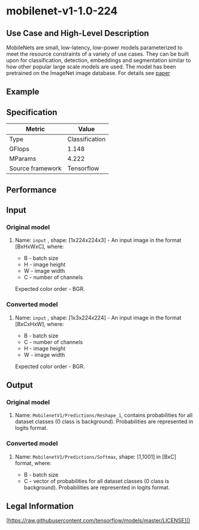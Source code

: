 # mobilenet-v1-1.0-224

## Use Case and High-Level Description

MobileNets are small, low-latency, low-power models parameterized to meet the resource constraints of a variety of use cases. They can be built upon for classification, detection, embeddings and segmentation similar to how other popular large scale models are used. The model has been pretrained on the ImageNet image database. For details see [paper](https://arxiv.org/abs/1704.04861)

## Example

## Specification

| Metric                          | Value                                     |
|---------------------------------|-------------------------------------------|
| Type                            | Classification                            |
| GFlops                          | 1.148                                     |
| MParams                         | 4.222                                     |
| Source framework                | Tensorflow                                |

## Performance

## Input

### Original model

1. Name: `input` , shape: [1x224x224x3] - An input image in the format [BxHxWxC],
   where:

    - B - batch size
    - H - image height
    - W - image width
    - C - number of channels

   Expected color order - BGR.

### Converted model

1. Name: `input` , shape: [1x3x224x224] - An input image in the format [BxCxHxW], where:

    - B - batch size
    - C - number of channels
    - H - image height
    - W - image width

   Expected color order - BGR.

## Output

### Original model

1. Name: `MobilenetV1/Predictions/Reshape_1`, contains probabilities for all dataset classes (0 class is background). Probabilities are represented in logits format.

### Converted model

1. Name: `MobilenetV1/Predictions/Softmax`, shape: [1,1001] in [BxC] format, where:

    - B - batch size
    - C - vector of probabilities for all dataset classes (0 class is background). Probabilities are represented in logits format.

## Legal Information
[https://raw.githubusercontent.com/tensorflow/models/master/LICENSE]()